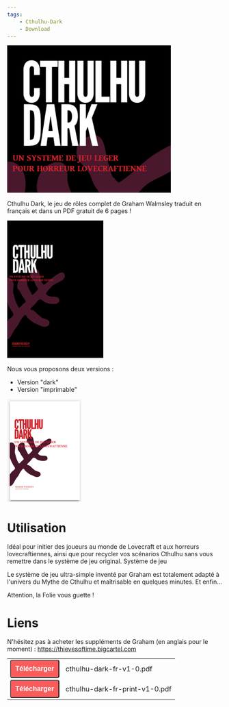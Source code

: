 ```yaml
---
tags:
    - Cthulhu-Dark
    - Download
---
```


![header](../images/cthulhu-dark/project.png)

Cthulhu Dark, le jeu de rôles complet de Graham Walmsley traduit en français et dans un PDF gratuit de 6 pages !

![black](../images/cthulhu-dark/description.png)

Nous vous proposons deux versions :

* Version "dark"
* Version "imprimable"

![white](../images/cthulhu-dark/version-print.png)



# Utilisation

Idéal pour initier des joueurs au monde de Lovecraft et aux horreurs lovecraftiennes, ainsi que pour recycler vos scénarios Cthulhu sans vous remettre dans le système de jeu original.
Système de jeu

Le système de jeu ultra-simple inventé par Graham est totalement adapté à l'univers du Mythe de Cthulhu et maîtrisable en quelques minutes.
Et enfin...

Attention, la Folie vous guette !

# Liens

N'hésitez pas à acheter les suppléments de Graham (en anglais pour le moment) : https://thievesoftime.bigcartel.com

<table>
<tr>
<td><button type="submit" style="font-size:16px;border-radius: 4px;font-weight: bold;background:#fa5c5c;color:white;padding:10px" onclick="window.location.href='../../files/cthulhu-dark/cthulhu-dark-fr-v1-0.pdf';">Télécharger</button></td>
<td style="font-size:16px">cthulhu-dark-fr-v1-0.pdf</td>
</tr>
<tr>
<td><button type="submit" style="font-size:16px;border-radius: 4px;font-weight: bold;background:#fa5c5c;color:white;padding:10px" onclick="window.location.href='../../files/cthulhu-dark/cthulhu-dark-fr-print-v1-0.pdf';">Télécharger</button></td>
<td style="font-size:16px">cthulhu-dark-fr-print-v1-0.pdf</td>
</tr>
</table>

